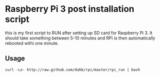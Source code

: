 Raspberry Pi 3 post installation script
=====================================
this is my first script to RUN after setting up SD card for Raspberry Pi 3. It should take something between 5-10 minutes and RPi is then 
automatically rebooted withi one minute.

Usage
-----
````
curl -Lo- http://raw.github.com/dakb/rpi/master/rpi_run | bash
````
